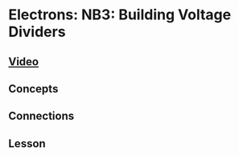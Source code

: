 # Electrons: NB3: Building Voltage Dividers

## [Video](https://vimeo.com/1000789632)

## Concepts

## Connections

## Lesson